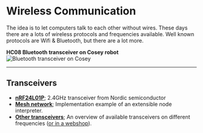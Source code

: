 # Wireless Communication

The idea is to let computers talk to each other without wires.
These days there are a lots of wireless protocols and frequencies available.
Well known protocols are Wifi & Bluetooth, but there are a lot more.

**HC08 Bluetooth transceiver on Cosey robot**
![Bluetooth transceiver on Cosey](https://user-images.githubusercontent.com/11397265/154851513-89f2aa56-e81e-4f08-8133-72f2d0fa27ec.jpg)  

   ***
   
## Transceivers

- [**nRF24L01P**](nRf24L01+); 2.4GHz transceiver from Nordic semiconductor  
- [**Mesh network**](Mesh-network); Implementation example of an extensible node interpreter.  
- [**Other transceivers**](https://en.wikipedia.org/wiki/RF_module#Transceiver_modules); An overview of available transceivers on different frequencies ([or in a webshop](https://nl.aliexpress.com/premium/transceivers.html?trafficChannel=ppc&SearchText=transceiver%20modules&ltype=premium&SortType=price_asc&minPrice=1.5&maxPrice=12&page=1&groupsort=1&CatId=0)).  

